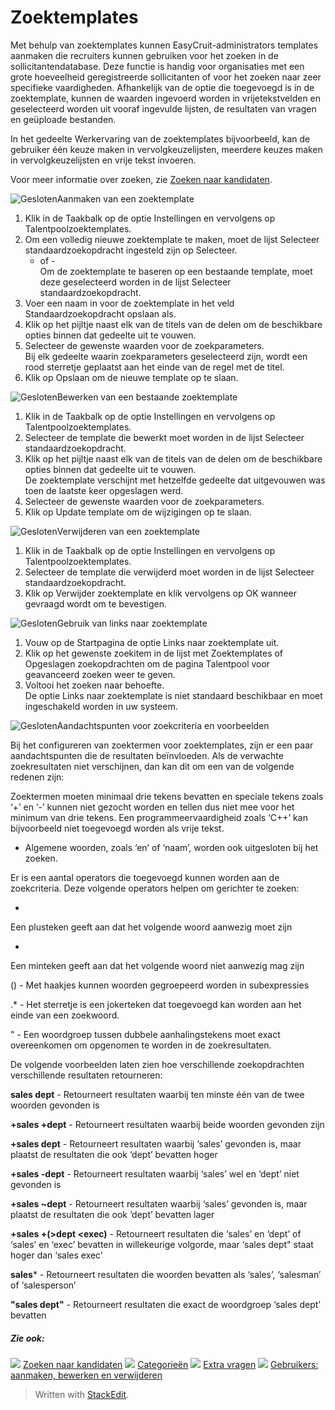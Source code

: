 # Zoektemplates

Met behulp van zoektemplates kunnen EasyCruit-administrators templates aanmaken die recruiters kunnen gebruiken voor het zoeken in de sollicitantendatabase. Deze functie is handig voor organisaties met een grote hoeveelheid geregistreerde sollicitanten of voor het zoeken naar zeer specifieke vaardigheden. Afhankelijk van de optie die toegevoegd is in de zoektemplate, kunnen de waarden ingevoerd worden in vrijetekstvelden en geselecteerd worden uit vooraf ingevulde lijsten, de resultaten van vragen en geüploade bestanden.

In het gedeelte  Werkervaring  van de zoektemplates bijvoorbeeld, kan de gebruiker één keuze maken in vervolgkeuzelijsten, meerdere keuzes maken in vervolgkeuzelijsten en vrije tekst invoeren.

Voor meer informatie over zoeken, zie  [Zoeken naar kandidaten](../getting-started/searching_for_candidates.htm).

![Gesloten](../Skins/Default/Stylesheets/Images/transparent.gif)Aanmaken van een zoektemplate

1.  Klik in de  Taakbalk  op de optie  Instellingen  en vervolgens op  Talentpoolzoektemplates.
2.  Om een volledig nieuwe zoektemplate te maken, moet de lijst  Selecteer standaardzoekopdracht  ingesteld zijn op  Selecteer.  
    - of -  
    Om de zoektemplate te baseren op een bestaande template, moet deze geselecteerd worden in de lijst  Selecteer standaardzoekopdracht.
3.  Voer een naam in voor de zoektemplate in het veld  Standaardzoekopdracht opslaan als.
4.  Klik op het pijltje naast elk van de titels van de delen om de beschikbare opties binnen dat gedeelte uit te vouwen.
5.  Selecteer de gewenste waarden voor de zoekparameters.  
    Bij elk gedeelte waarin zoekparameters geselecteerd zijn, wordt een rood sterretje geplaatst aan het einde van de regel met de titel.
6.  Klik op  Opslaan  om de nieuwe template op te slaan.

![Gesloten](../Skins/Default/Stylesheets/Images/transparent.gif)Bewerken van een bestaande zoektemplate

1.  Klik in de  Taakbalk  op de optie  Instellingen  en vervolgens op  Talentpoolzoektemplates.
2.  Selecteer de template die bewerkt moet worden in de lijst  Selecteer standaardzoekopdracht.
3.  Klik op het pijltje naast elk van de titels van de delen om de beschikbare opties binnen dat gedeelte uit te vouwen.  
    De zoektemplate verschijnt met hetzelfde gedeelte dat uitgevouwen was toen de laatste keer opgeslagen werd.
4.  Selecteer de gewenste waarden voor de zoekparameters.
5.  Klik op  Update template  om de wijzigingen op te slaan.

![Gesloten](../Skins/Default/Stylesheets/Images/transparent.gif)Verwijderen van een zoektemplate

1.  Klik in de  Taakbalk  op de optie  Instellingen  en vervolgens op  Talentpoolzoektemplates.
2.  Selecteer de template die verwijderd moet worden in de lijst  Selecteer standaardzoekopdracht.
3.  Klik op  Verwijder zoektemplate  en klik vervolgens op  OK  wanneer gevraagd wordt om te bevestigen.

![Gesloten](../Skins/Default/Stylesheets/Images/transparent.gif)Gebruik van links naar zoektemplate

1.  Vouw op de  Startpagina  de optie  Links naar zoektemplate  uit.
2.  Klik op het gewenste zoekitem in de lijst met  Zoektemplates  of  Opgeslagen zoekopdrachten  om de pagina  Talentpool  voor geavanceerd zoeken weer te geven.
3.  Voltooi het zoeken naar behoefte.  
    De optie Links naar zoektemplate is niet standaard beschikbaar en moet ingeschakeld worden in uw systeem.

![Gesloten](../Skins/Default/Stylesheets/Images/transparent.gif)Aandachtspunten voor zoekcriteria en voorbeelden

Bij het configureren van zoektermen voor zoektemplates, zijn er een paar aandachtspunten die de resultaten beïnvloeden. Als de verwachte zoekresultaten niet verschijnen, dan kan dit om een van de volgende redenen zijn:

Zoektermen moeten minimaal drie tekens bevatten en speciale tekens zoals ‘+’ en ‘-’ kunnen niet gezocht worden en tellen dus niet mee voor het minimum van drie tekens. Een programmeervaardigheid zoals ‘C++’ kan bijvoorbeeld niet toegevoegd worden als vrije tekst.

-   Algemene woorden, zoals ‘en’ of ‘naam’, worden ook uitgesloten bij het zoeken.

Er is een aantal operators die toegevoegd kunnen worden aan de zoekcriteria. Deze volgende operators helpen om gerichter te zoeken:

+

Een plusteken geeft aan dat het volgende woord aanwezig moet zijn

-

Een minteken geeft aan dat het volgende woord niet aanwezig mag zijn

() - Met haakjes kunnen woorden gegroepeerd worden in subexpressies

.* - Het sterretje is een jokerteken dat toegevoegd kan worden aan het einde van een zoekwoord.

" - Een woordgroep tussen dubbele aanhalingstekens moet exact overeenkomen om opgenomen te worden in de zoekresultaten.

De volgende voorbeelden laten zien hoe verschillende zoekopdrachten verschillende resultaten retourneren:

**sales dept** - Retourneert resultaten waarbij ten minste één van de twee woorden gevonden is

**+sales +dept** - Retourneert resultaten waarbij beide woorden gevonden zijn

**+sales dept** - Retourneert resultaten waarbij ‘sales’ gevonden is, maar plaatst de resultaten die ook ‘dept’ bevatten hoger

**+sales -dept** - Retourneert resultaten waarbij ‘sales’ wel en ‘dept’ niet gevonden is

**+sales ~dept** - Retourneert resultaten waarbij ‘sales’ gevonden is, maar plaatst de resultaten die ook ‘dept’ bevatten lager

**+sales +(>dept <exec)** - Retourneert resultaten die ‘sales’ en ‘dept’ of ‘sales’ en ‘exec’ bevatten in willekeurige volgorde, maar ‘sales dept" staat hoger dan ‘sales exec’

**sales*** - Retourneert resultaten die woorden bevatten als ‘sales’, ‘salesman’ of ‘salesperson’

**"sales dept"** - Retourneert resultaten die exact de woordgroep ‘sales dept’ bevatten

##### Zie ook:

![](../Resources/Images/icon-document-link.png)  [Zoeken naar kandidaten](searching_for_candidates.htm)
![](../Resources/Images/icon-document-link.png)  [Categorieën](job_categories.htm)
![](../Resources/Images/icon-document-link.png)  [Extra vragen](additional_questions.htm)
![](../Resources/Images/icon-document-link.png)  [Gebruikers: aanmaken, bewerken en verwijderen](users_create_edit_delete.htm)


> Written with [StackEdit](https://stackedit.io/).
<!--stackedit_data:
eyJoaXN0b3J5IjpbMTc0NTk0OTgzMF19
-->